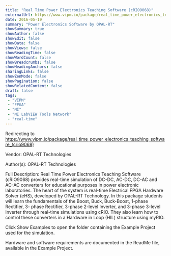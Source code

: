 ```yaml
---
title: "Real Time Power Electronics Teaching Software (cRIO9068)"
externalUrl: https://www.vipm.io/package/real_time_power_electronics_teaching_software_(crio9068)
date: 2016-05-19
summary: "Power Electronics Software by OPAL-RT"
showSummary: true
showAuthor: false
showEdit: false
showData: false
showViews: false
showReadingTime: false
showWordCount: false
showBreadcrumbs: false
showHeadingAnchors: false
sharingLinks: false
showZenMode: false
showPagination: false
showRelatedContent: false
draft: false
tags:
 - "VIPM"
 - "FPGA"
 - "NI"
 - "NI LabVIEW Tools Network"
 - "real-time"
---
```


Redirecting to https://www.vipm.io/package/real_time_power_electronics_teaching_software_(crio9068)

Vendor: OPAL-RT Technologies

Author(s): OPAL-RT Technologies
 
Full Description:
Real Time Power Electronics Teaching Software (cRIO9068) provides real-time simulation of DC-DC, AC-DC, DC-AC and AC-AC converters for educational purposes in power electronic laboratories. The heart of the system is real-time Electrical FPGA Hardware Solver (eHS), developed by OPAL-RT Technology. In this package students will learn the fundamentals of the Boost, Buck, Buck-Boost, 1-phase Rectifier, 3- phase Rectifier, 3-phase 2-level Inverter, and 3-phase 3-level Inverter through real-time simulations using cRIO. They also learn how to control these converters in a Hardware in Loop (HIL) structure using myRIO. 

Click Show Examples to open the folder containing the Example Project used for the simulation. 

Hardware and software requirements are documented in the ReadMe file, available in the Example Project.